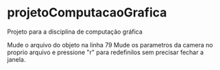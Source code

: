 # projetoComputacaoGrafica
Projeto para a disciplina de computação gráfica

Mude o arquivo do objeto na linha 79 
Mude os parametros da camera no proprio arquivo e pressione "r" para redefinilos sem precisar fechar a janela.
